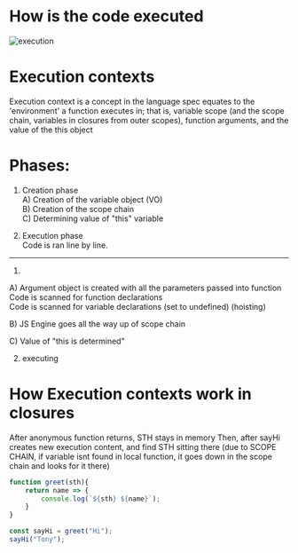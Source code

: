 # How is the code executed

![execution](http://i.imgur.com/2gXCI47.png)




# Execution contexts


Execution context is a concept in the language spec equates to the 'environment' a function executes in; that is, variable scope (and the scope chain, variables in closures from outer scopes), function arguments, and the value of the this object

# Phases:

1) Creation phase  
A) Creation of the variable object (VO)  
B) Creation of the scope chain  
C) Determining value of "this" variable  

2) Execution phase    
Code is ran line by line.  
--------------------------------------------------------------------------

1)
A) Argument object is created with all the parameters passed into function  
   Code is scanned for function declarations  
   Code is scanned for variable declarations (set to undefined) (hoisting) 
   
 B) JS Engine goes all the way up of scope chain
 
 C) Value of "this is determined"  

2) executing



# How Execution contexts work in closures
After anonymous function returns, STH stays in memory
Then, after sayHi creates new execution content, and find STH sitting there
(due to SCOPE CHAIN, if variable isnt found in local function, it goes down in the scope chain and looks for it there)


```javascript
function greet(sth){
    return name => {
        console.log(`${sth} ${name}`);
    }
}

const sayHi = greet("Hi");
sayHi("Tony");

```
